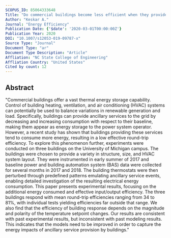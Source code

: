 ```yaml
---
SCOPUS_ID: 85064333648
Title: "Do commercial buildings become less efficient when they provide grid ancillary services?"
Author: "Keskar A."
Journal: "Energy Efficiency"
Publication Date: {'$date': '2020-03-01T00:00:00Z'}
Publication Year: 2020
DOI: "10.1007/s12053-019-09787-x"
Source Type: "Journal"
Document Type: "ar"
Document Type Description: "Article"
Affliation: "NC State College of Engineering"
Affliation Country: "United States"
Cited by count: 12
---
```


## Abstract
"Commercial buildings offer a vast thermal energy storage capability. Control of building heating, ventilation, and air conditioning (HVAC) systems can potentially be used to balance variations in renewable generation and load. Specifically, buildings can provide ancillary services to the grid by decreasing and increasing consumption with respect to their baseline, making them appear as energy storage to the power system operator. However, a recent study has shown that buildings providing these services tend to consume more energy, resulting in a low effective round-trip efficiency. To explore this phenomenon further, experiments were conducted on three buildings on the University of Michigan campus. The buildings were chosen to provide a variety in structure, size, and HVAC system layout. They were instrumented in early summer of 2017 and baseline power and building automation system (BAS) data were collected for several months in 2017 and 2018. The building thermostats were then perturbed through predefined patterns emulating ancillary service events, enabling detailed investigation of the resulting electrical energy consumption. This paper presents experimental results, focusing on the additional energy consumed and effective input/output efficiency. The three buildings respond with mean round-trip efficiencies ranging from 34 to 81%, with individual tests yielding efficiencies far outside that range. We also find that the efficiency of building response depends on the magnitude and polarity of the temperature setpoint changes. Our results are consistent with past experimental results, but inconsistent with past modeling results. This indicates that the models need to be improved in order to capture the energy impacts of ancillary service provision by buildings."
